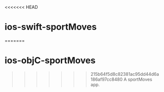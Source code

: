 <<<<<<< HEAD
# ios-swift-sportMoves
=======
# ios-objC-sportMoves
>>>>>>> 215b64f5d8c82381ac95dd44d6a186af97cc8480
A sportMoves app.
